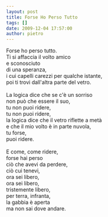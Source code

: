 ```yaml
---
layout: post
title: Forse Ho Perso Tutto
tags: []
date: 2009-12-04 17:57:00
author: pietro
---
```

Forse ho perso tutto.<br/>Ti si affaccia il volto amico<br/>e sconosciuto<br/>di una speranza,<br/>i cui capelli carezzi per qualche istante,<br/>poi ti trovi dall'altra parte del vetro.<br/><br/>La logica dice che se c'è un sorriso<br/>non può che essere il suo,<br/>tu non puoi ridere,<br/>tu non puoi ridere,<br/>la logica dice che il vetro riflette a metà<br/>e che il mio volto è in parte nuvola,<br/>tu forse,<br/>puoi ridere.<br/><br/>E come, come ridere,<br/>forse hai perso<br/>ciò che avevi da perdere,<br/>ciò cui tenevi,<br/>ora sei libero,<br/>ora sei libero,<br/>tristemente libero,<br/>per terra, infranta,<br/>la gabbia è aperta<br/>ma non sai dove andare.

